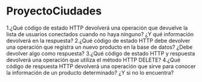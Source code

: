 # ProyectoCiudades

1.¿Qué código de estado HTTP devolverá una operación que devuelve la lista de usuarios conectados cuando no haya ninguno? ¿Y qué información devolverá en la respuesta?
2.¿Qué código de estado HTTP debe devolver una operación que registra un nuevo producto en la base de datos? ¿Debe devolver algo como respuesta?
3.¿Qué código de estado HTTP y respuesta devolverá una operación que utiliza el método HTTP DELETE?
4.¿Qué código de respuesta HTTP devolverá una operación que sirve para conocer la información de un producto determinado? ¿Y si no lo encuentra?
